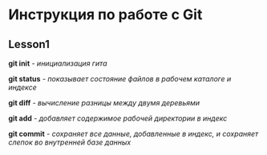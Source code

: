 # Инструкция по работе с Git 

## Lesson1

**git init** - *инициализация гита*

**git status** - *показывает состояние файлов в рабочем каталоге и индексе*

**git diff** -  *вычисление разницы между двумя деревьями*

**git add** - *добавляет содержимое рабочей директории в индекс*

**git commit** - *сохраняет все данные, добавленные в индекс, и сохраняет слепок во внутренней базе данных*